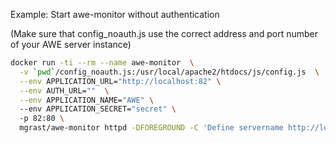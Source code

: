 

Example: Start awe-monitor without authentication

(Make sure that config_noauth.js use the correct address and port number of your AWE server instance)

```bash
docker run -ti --rm --name awe-monitor  \
  -v `pwd`/config_noauth.js:/usr/local/apache2/htdocs/js/config.js  \
  --env APPLICATION_URL="http://localhost:82" \
  --env AUTH_URL=""  \
  --env APPLICATION_NAME="AWE" \ 
  --env APPLICATION_SECRET="secret" \ 
  -p 82:80 \
  mgrast/awe-monitor httpd -DFOREGROUND -C 'Define servername http://localhost:82'
```